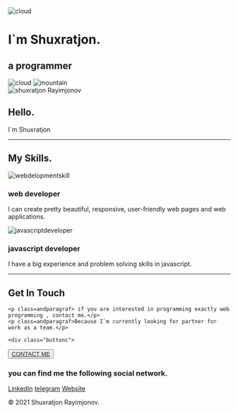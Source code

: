 <!DOCTYPE html>
<html lang="en" dir="ltr">
  <head>
    <meta charset="utf-8">
    <title>myfile</title>
    <link rel="preconnect" href="https://fonts.gstatic.com">
<link href="https://fonts.googleapis.com/css2?family=Merriweather:wght@300&family=Montserrat:ital,wght@1,300&family=Sacramento&display=swap" rel="stylesheet">
    <link rel="stylesheet" type="text/css" href="D:\downloads\Новая папка (2)\web\html\myfile\myfile.css">
  <link rel="favicon icon" href="D:\downloads\Новая папка (2)\web\html\favicon.ico">
  </head>
  <body>
<div class="high_container">
  <img class="top-cloud" src="D:\downloads\Новая папка (2)\web\html\CSS - My Site Images\CSS - My Site Images\cloud.png" alt="cloud">



  <h1>I`m Shuxratjon.</h1>
  <h2>a <span class="pro">pro</span>grammer</h2>

  <img class="bottom-cloud" src="D:\downloads\Новая папка (2)\web\html\CSS - My Site Images\CSS - My Site Images\cloud.png" alt="cloud">
  <img src="D:\downloads\Новая папка (2)\web\html\CSS - My Site Images\CSS - My Site Images\mountain.png" alt="mountain">

</div>

<div class="middle-container">
  <div class="profile">
    <img class="myprofileicture" src="D:\downloads\Новая папка (2)\web\html\shuxrat.png" alt="shuxratjon Rayimjonov">
    <h2 id="heading">Hello.</h2>
    <p>I`m Shuxratjon </p>
  </div>
  <hr>
  <div class="skills">
    <h2>My Skills.</h2>
    <div class="skill-row">
      <img class="skillimage1" src="D:\downloads\Новая папка (2)\web\html\myfile\circle-cropped (1).png" alt="webdelopmentskill">
      <h3>web developer</h3>
      <p class="skilldescription1">I can create pretty beautiful, responsive, user-friendly web pages and web applications.</p>
    </div>
    <div class="skill-row">
      <img class="skillimage" src="D:\downloads\Новая папка (2)\web\html\myfile\circle-cropped (2).png" alt="javascriptdeveloper">
      <h3>javascript developer</h3>
      <p "skilldescription2">I have a big experience and problem solving skills in javascript.</p>
    </div>
  </div>
  <hr>
  <div class="contact-me">
    <h2 id="endh2">Get In Touch</h2>

    <p class=andparagraf> if you are interested in programming exactly web programming , contact me.</p>
    <p class=andparagraf>Because I`m currently looking for partner for work as a team.</p>

    <div class="buttonc">

<button type="button" name="button"><a class="btn" href="mailto:shuxrat12coderwebdeveloper@gmail.com">CONTACT ME</a></button>
    </div>
  </div>
</div>


<div class="bottom-container">
    <h3>you can find me the following social network.</h3>
  <a class="footer-link" href="https://www.linkedin.com/">LinkedIn</a>
  <a class="footer-link" href="https://telegramm.me/">telegram</a>
  <a class="footer-link" href="https://www.appbrewery.com/">Website</a>
  <p id="footerp">© 2021 Shuxratjon Rayimjonov.</p>
</div>
<div class="space">


</div>

</div>
  </body>
</html>
